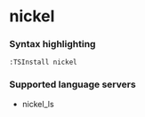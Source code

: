 <!--- THIS DOCUMENT IS AUTOMATICALLY GENERATED, DON'T EDIT IT -->
# nickel

### Syntax highlighting

```vim
:TSInstall nickel
```

### Supported language servers

- nickel_ls
